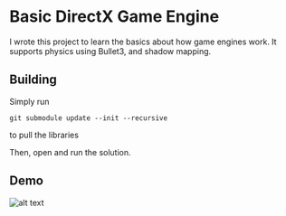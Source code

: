 # Basic DirectX Game Engine
I wrote this project to learn the basics about how game engines work. It supports physics using Bullet3, and shadow mapping.

## Building
Simply run
```
git submodule update --init --recursive
```
to pull the libraries

Then, open and run the solution.

## Demo
![alt text](https://github.com/oukhali99/Basic-DirectX-Game-Engine/blob/master/Basic-DirectX-Demo.gif?raw=true)

